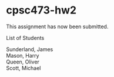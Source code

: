 # cpsc473-hw2
This assignment has now been submitted.

List of Students

Sunderland, James <br>
Mason, Harry <br>
Queen, Oliver <br>
Scott, Michael <br>

